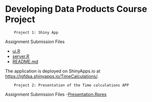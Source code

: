 Developing Data Products Course Project
===================================
        
        Project 1: Shiny App

Assignment Submission Files
- [ui.R](https://github.com/jgfdsa/DDP-project/blob/master/ui.R)
- [server.R](https://github.com/jgfdsa/DDP-project/blob/master/server.R)
- [README.md](https://github.com/jgfdsa/DDP-project/blob/master/README.md)

The application is deployed on ShinyApps.io at https://jgfdsa.shinyapps.io/TimeCalculations/.


        Project 2: Presentation of the Time calculations APP
        
Assignment Submission Files
-[Presentation.Rpres](http://rpubs.com/jgfdsa/TimeCalculations)